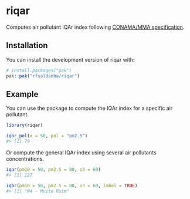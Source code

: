 
<!-- README.md is generated from README.Rmd. Please edit that file -->

# riqar

<!-- badges: start -->

<!-- badges: end -->

Computes air pollutant IQAr index following [CONAMA/MMA
specification](https://www.gov.br/mma/pt-br/assuntos/meio-ambiente-urbano-recursos-hidricos-qualidade-ambiental/qualidade-do-ar/indice-de-qualidade-do-ar-iqar).

## Installation

You can install the development version of riqar with:

``` r
# install.packages("pak")
pak::pak("rfsaldanha/riqar")
```

## Example

You can use the package to compute the IQAr index for a specific air
pollutant.

``` r
library(riqar)

iqar_pol(x = 50, pol = "pm2.5")
#> [1] 79
```

Or compute the general IQAr index using several air pollutants
concentrations.

``` r
iqar(pm10 = 50, pm2.5 = 80, o3 = 60)
#> [1] 127
```

``` r
iqar(pm10 = 50, pm2.5 = 80, o3 = 60, label = TRUE)
#> [1] "N4 - Muito Ruim"
```
